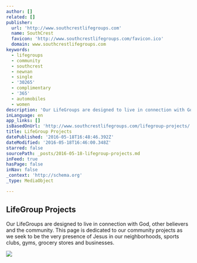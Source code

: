 ```yaml
---
author: []
related: []
publisher:
  url: 'http://www.southcrestlifegroups.com'
  name: SouthCrest
  favicon: 'http://www.southcrestlifegroups.com/favicon.ico'
  domain: www.southcrestlifegroups.com
keywords:
  - lifegroups
  - community
  - southcrest
  - newnan
  - single
  - '30265'
  - complimentary
  - '365'
  - automobiles
  - women
description: 'Our LifeGroups are designed to live in connection with God, other believers and the community. This page is dedicated to our community projects as we seek to be the very presence of Jesus in our neighborhoods, sports clubs, gyms, grocery stores and businesses.'
inLanguage: en
app_links: []
isBasedOnUrl: 'http://www.southcrestlifegroups.com/lifegroup-projects/'
title: LifeGroup Projects
datePublished: '2016-05-18T16:48:46.392Z'
dateModified: '2016-05-18T16:46:00.348Z'
starred: false
sourcePath: _posts/2016-05-18-lifegroup-projects.md
inFeed: true
hasPage: false
inNav: false
_context: 'http://schema.org'
_type: MediaObject

---
```

<article style=""><h1>LifeGroup Projects</h1><p>Our LifeGroups are designed to live in connection with God, other believers and the community. This page is dedicated to our community projects as we seek to be the very presence of Jesus in our neighborhoods, sports clubs, gyms, grocery stores and businesses.</p><img src="http://static1.squarespace.com/static/55020920e4b035e3a118c336/t/5578642ae4b0b6a84d2b68fd/1463425679762/?format=1000w" /></article>